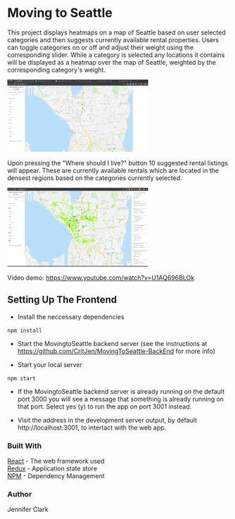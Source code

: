 # Moving to Seattle

This project displays heatmaps on a map of Seattle based on user selected categories and then suggests currently available rental properties. Users can toggle categories on or off and adjust their weight using the corresponding slider. While a category is selected any locations it contains will be displayed as a heatmap over the map of Seattle, weighted by the corresponding category's weight.

![VideoDemo](src/images/Demo-1.gif)

Upon pressing the "Where should I live?" button 10 suggested rental listings will appear. These are currently available rentals which are located in the densest regions based on the categories currently selected.

![VideoDemo](src/images/Demo-2-short.gif)

Video demo: https://www.youtube.com/watch?v=U1AQ696BLOk

## Setting Up The Frontend

- Install the neccessary dependencies

```
npm install
```

- Start the MovingtoSeattle backend server (see the instructions at https://github.com/CritJen/MovingToSeattle-BackEnd for more info)

- Start your local server

```
npm start
```

- If the MovingtoSeattle backend server is already running on the default port 3000 you will see a message that something is already running on that port. Select yes (y) to run the app on port 3001 instead.

- Visit the address in the development server output, by default http://localhost:3001, to intertact with the web app.

### Built With

[React](https://reactjs.org/) - The web framework used\
[Redux](https://redux.js.org/) - Application state store\
[NPM](https://www.npmjs.com/) - Dependency Management

### Author

Jennifer Clark
